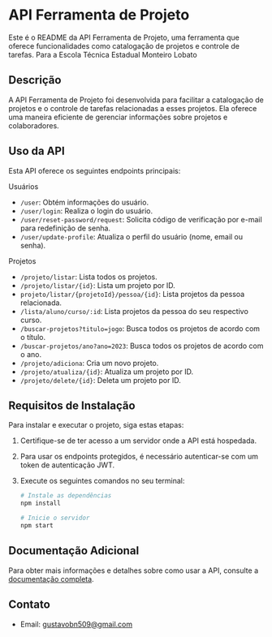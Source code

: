 # API Ferramenta de Projeto

Este é o README da API Ferramenta de Projeto, uma ferramenta que oferece funcionalidades como catalogação de projetos e controle de tarefas. Para a Escola Técnica Estadual Monteiro Lobato 

## Descrição

A API Ferramenta de Projeto foi desenvolvida para facilitar a catalogação de projetos e o controle de tarefas relacionadas a esses projetos. Ela oferece uma maneira eficiente de gerenciar informações sobre projetos e colaboradores.

## Uso da API

Esta API oferece os seguintes endpoints principais:

Usuários

- `/user`: Obtém informações do usuário.
- `/user/login`: Realiza o login do usuário.
- `/user/reset-password/request`: Solicita código de verificação por e-mail para redefinição de senha.
- `/user/update-profile`: Atualiza o perfil do usuário (nome, email ou senha).

Projetos

- `/projeto/listar`: Lista todos os projetos.
- `/projeto/listar/{id}`: Lista um projeto por ID.
- `projeto/listar/{projetoId}/pessoa/{id}`: Lista projetos da pessoa relacionada.
- `/lista/aluno/curso/:id`: Lista projetos da pessoa do seu respectivo curso.
-  `/buscar-projetos?titulo=jogo`: Busca todos os projetos de acordo com o título.
-  `/buscar-projetos/ano?ano=2023`: Busca todos os projetos de acordo com o ano.
- `/projeto/adiciona`: Cria um novo projeto.
- `/projeto/atualiza/{id}`: Atualiza um projeto por ID.
- `/projeto/delete/{id}`: Deleta um projeto por ID.

## Requisitos de Instalação

Para instalar e executar o projeto, siga estas etapas:

1. Certifique-se de ter acesso a um servidor onde a API está hospedada.

2. Para usar os endpoints protegidos, é necessário autenticar-se com um token de autenticação JWT.

3. Execute os seguintes comandos no seu terminal:

   ```bash
   # Instale as dependências
   npm install

   # Inicie o servidor
   npm start

## Documentação Adicional

Para obter mais informações e detalhes sobre como usar a API, consulte a [documentação completa](https://api-thesistrack.onrender.com/api-docs/).

## Contato

- Email: [gustavobn509@gmail.com](mailto:gustavobn509@gmail.com)
